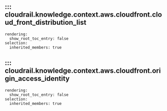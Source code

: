 ## ::: cloudrail.knowledge.context.aws.cloudfront.cloud_front_distribution_list
    rendering:
      show_root_toc_entry: false
    selection:
      inherited_members: true

## ::: cloudrail.knowledge.context.aws.cloudfront.origin_access_identity
    rendering:
      show_root_toc_entry: false
    selection:
      inherited_members: true
